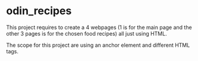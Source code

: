 # odin_recipes

This project requires to create a 4 webpages (1 is for the main page and the other 3 pages is for the chosen food recipes) all just using HTML.

The scope for this project are using an anchor element and different HTML tags.